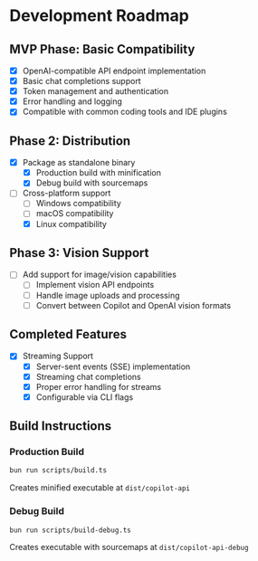# Development Roadmap

## MVP Phase: Basic Compatibility
- [x] OpenAI-compatible API endpoint implementation
- [x] Basic chat completions support
- [x] Token management and authentication
- [x] Error handling and logging
- [x] Compatible with common coding tools and IDE plugins

## Phase 2: Distribution
- [x] Package as standalone binary
  - [x] Production build with minification
  - [x] Debug build with sourcemaps
- [ ] Cross-platform support
  - [ ] Windows compatibility
  - [ ] macOS compatibility
  - [x] Linux compatibility

## Phase 3: Vision Support
- [ ] Add support for image/vision capabilities
  - [ ] Implement vision API endpoints
  - [ ] Handle image uploads and processing
  - [ ] Convert between Copilot and OpenAI vision formats

## Completed Features
- [x] Streaming Support
  - [x] Server-sent events (SSE) implementation
  - [x] Streaming chat completions
  - [x] Proper error handling for streams
  - [x] Configurable via CLI flags

## Build Instructions

### Production Build
```bash
bun run scripts/build.ts
```
Creates minified executable at `dist/copilot-api`

### Debug Build
```bash
bun run scripts/build-debug.ts
```
Creates executable with sourcemaps at `dist/copilot-api-debug`

